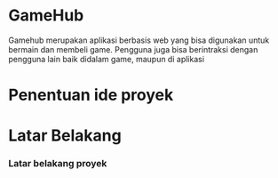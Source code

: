 # GameHub
Gamehub merupakan aplikasi berbasis web yang bisa digunakan untuk bermain dan membeli game. Pengguna juga bisa berintraksi dengan pengguna lain baik didalam game, maupun di aplikasi
# Penentuan ide proyek
# Latar Belakang
<h3> Latar belakang proyek</h3>

